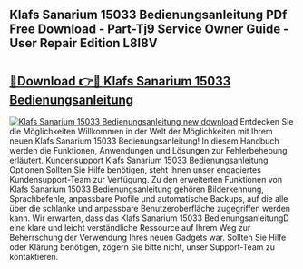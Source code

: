 ## Klafs Sanarium 15033 Bedienungsanleitung PDf Free Download - Part-Tj9 Service Owner Guide - User Repair Edition L8I8V

# <h2><a href="http://df2pdy.blite.top/?on=Klafs+Sanarium+15033+Bedienungsanleitung">🔗Download 👉🔴 Klafs Sanarium 15033 Bedienungsanleitung</a></h2>

[![Klafs Sanarium 15033 Bedienungsanleitung new download](https://i.imgur.com/lujVjoI.png)](http://df2pdy.blite.top/?on=Klafs+Sanarium+15033+Bedienungsanleitung)
Entdecken Sie die Möglichkeiten Willkommen in der Welt der Möglichkeiten mit Ihrem neuen Klafs Sanarium 15033 Bedienungsanleitung! In diesem Handbuch werden die Funktionen, Anwendungen und Lösungen zur Fehlerbehebung erläutert. Kundensupport Klafs Sanarium 15033 Bedienungsanleitung Optionen Sollten Sie Hilfe benötigen, steht Ihnen unser engagiertes Kundensupport-Team zur Verfügung. Zu den erweiterten Funktionen von Klafs Sanarium 15033 Bedienungsanleitung gehören Bilderkennung, Sprachbefehle, anpassbare Profile und automatische Backups, auf die alle über die schlanke und anpassbare Benutzeroberfläche zugegriffen werden kann. Wir erwarten, dass das Klafs Sanarium 15033 BedienungsanleitungD eine klare und leicht verständliche Ressource auf Ihrem Weg zur Beherrschung der Verwendung Ihres neuen Gadgets war. Sollten Sie Hilfe oder Klärung benötigen, zögern Sie bitte nicht, unser Support-Team zu kontaktieren.
